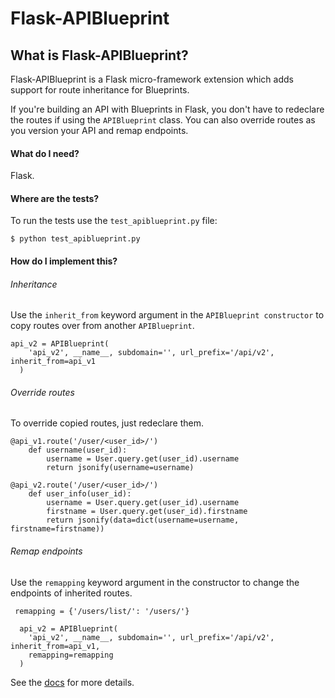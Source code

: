 Flask-APIBlueprint
==================

What is Flask-APIBlueprint?
-------------------------
Flask-APIBlueprint is a Flask micro-framework extension which adds support for
route inheritance for Blueprints.

If you're building an API with Blueprints in Flask, you don't have to redeclare the routes if using the `APIBlueprint` class. You can also override routes as you version your API and remap endpoints.

#### What do I need?

Flask. 

#### Where are the tests?

To run the tests use the `test_apiblueprint.py` file:

```
$ python test_apiblueprint.py
```

#### How do I implement this?

###### Inheritance
Use the `inherit_from` keyword argument in the `APIBlueprint constructor` to copy routes over from another `APIBlueprint`.

```
api_v2 = APIBlueprint(
    'api_v2', __name__, subdomain='', url_prefix='/api/v2', inherit_from=api_v1
  )
```

###### Override routes
To override copied routes, just redeclare them.

```
@api_v1.route('/user/<user_id>/')
    def username(user_id):
        username = User.query.get(user_id).username
        return jsonify(username=username)

@api_v2.route('/user/<user_id>/')
    def user_info(user_id):
        username = User.query.get(user_id).username
        firstname = User.query.get(user_id).firstname
        return jsonify(data=dict(username=username, firstname=firstname))
```

###### Remap endpoints
Use the `remapping` keyword argument in the constructor to change the endpoints of inherited routes.

```
 remapping = {'/users/list/': '/users/'}

  api_v2 = APIBlueprint(
    'api_v2', __name__, subdomain='', url_prefix='/api/v2', inherit_from=api_v1,
    remapping=remapping
  )

```

See the [docs](http://flask-apiblueprint.readthedocs.org/en/latest/) for more details.
